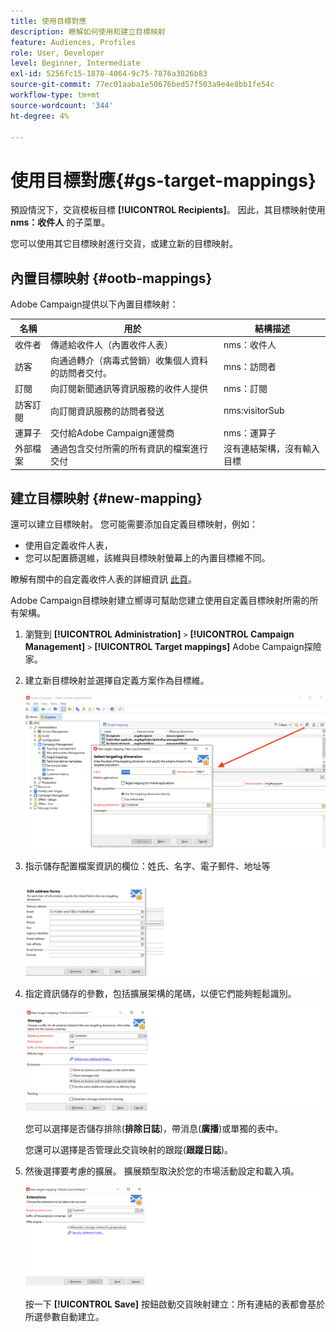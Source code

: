 ```yaml
---
title: 使用目標對應
description: 瞭解如何使用和建立目標映射
feature: Audiences, Profiles
role: User, Developer
level: Beginner, Intermediate
exl-id: 5256fc15-1878-4064-9c75-7876a3826b83
source-git-commit: 77ec01aaba1e50676bed57f503a9e4e8bb1fe54c
workflow-type: tm+mt
source-wordcount: '344'
ht-degree: 4%

---
```


# 使用目標對應{#gs-target-mappings}

預設情況下，交貨模板目標 **[!UICONTROL Recipients]**。 因此，其目標映射使用 **nms：收件人** 的子菜單。

您可以使用其它目標映射進行交貨，或建立新的目標映射。

## 內置目標映射 {#ootb-mappings}

Adobe Campaign提供以下內置目標映射：

| 名稱 | 用於 | 結構描述 |
|---|---|---|
| 收件者 | 傳遞給收件人（內置收件人表） | nms：收件人 |
| 訪客 | 向通過轉介（病毒式營銷）收集個人資料的訪問者交付。 | mns：訪問者 |
| 訂閱 | 向訂閱新聞通訊等資訊服務的收件人提供 | nms：訂閱 |
| 訪客訂閱 | 向訂閱資訊服務的訪問者發送 | nms:visitorSub |
| 運算子 | 交付給Adobe Campaign運營商 | nms：運算子 |
| 外部檔案 | 通過包含交付所需的所有資訊的檔案進行交付 | 沒有連結架構，沒有輸入目標 |

## 建立目標映射 {#new-mapping}

還可以建立目標映射。 您可能需要添加自定義目標映射，例如：

* 使用自定義收件人表，
* 您可以配置篩選維，該維與目標映射螢幕上的內置目標維不同。

瞭解有關中的自定義收件人表的詳細資訊 [此頁](../dev/custom-recipient.md)。

Adobe Campaign目標映射建立嚮導可幫助您建立使用自定義目標映射所需的所有架構。

1. 瀏覽到 **[!UICONTROL Administration]** `>` **[!UICONTROL Campaign Management]** `>` **[!UICONTROL Target mappings]** Adobe Campaign探險家。

1. 建立新目標映射並選擇自定義方案作為目標維。

   ![](assets/new-target-mapping.png)


1. 指示儲存配置檔案資訊的欄位：姓氏、名字、電子郵件、地址等

   ![](assets/wf_new_mapping_define_join.png)

1. 指定資訊儲存的參數，包括擴展架構的尾碼，以便它們能夠輕鬆識別。

   ![](assets/wf_new_mapping_define_names.png)

   您可以選擇是否儲存排除(**排除日誌**)，帶消息(**廣播**)或單獨的表中。

   您還可以選擇是否管理此交貨映射的跟蹤(**跟蹤日誌**)。

1. 然後選擇要考慮的擴展。 擴展類型取決於您的市場活動設定和載入項。

   ![](assets/wf_new_mapping_define_extensions.png)

   按一下 **[!UICONTROL Save]** 按鈕啟動交貨映射建立：所有連結的表都會基於所選參數自動建立。
